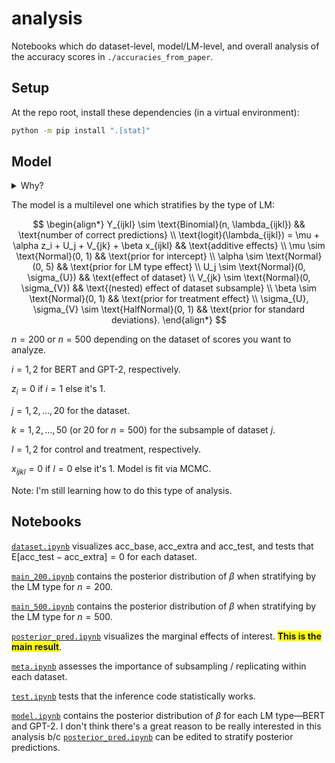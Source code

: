 # analysis

Notebooks which do dataset-level, model/LM-level, and overall analysis of the accuracy
scores in `./accuracies_from_paper`.

## Setup

At the repo root, install these dependencies (in a virtual environment):

```bash
python -m pip install ".[stat]"
```


## Model

<details>
<summary>Why?</summary>

The model might be fancy-looking and fancily-estimated. Here is justification for that.

Reporting means is not enough, especially when studying few-shot learning. The two long
figures in [`main_200.ipynb`](./main_200.ipynb) and [`main_500.ipynb`](./main_500.ipynb)
demonstrate that there is considerable variance, despite pairing the accuracy
estimators. (One source of variance is intentionally introduced: the subsamples/splits.
The other source of variance is inherent: the added linear layer to perform
classification is initialized with random weights.) While these visualizations tell us
about how raw accuracy differences vary, they do not tell us how the mean accuracy
difference varies. We seek a neat answer to the core question: on our benchmark of 25
classification tasks, how much does the average benchmark accuracy differ between two
modeling techniques, and how much does this average difference vary?

One way to communicate the variance is to estimate the standard error of the mean
difference across classification tasks. But the standard error statistic can be
difficult to interpret ([Morey et al.,
2016](https://pubmed.ncbi.nlm.nih.gov/26450628/)). Furthermore, its computation is not
completely trivial due to the data's hierarchical dependency structure: each triple,
($\text{acc}\_\text{extra}, \text{acc}\_\text{test}, \text{acc}\_\text{base}$), is drawn
from (`train`, `test`), which is itself drawn from the given classification dataset.

This analysis does not aim to estimate standard errors. Instead, posterior predictive
distributions will be estimated by fitting and sampling from a hierarchical model,
specified below. [Slide
14](https://docs.google.com/presentation/d/1WiaTOMplciOHM3qp6FTu5BYRlDdlrRI5A5ayOLaBEUA/edit#slide=id.g2689f42eff3_0_108)
contains a figure connecting the data generation process to the model.

</details>

The model is a multilevel one which stratifies by the type of LM:

$$
\begin{align*}
Y_{ijkl} \sim \text{Binomial}(n, \lambda_{ijkl}) && \text{number of correct predictions} \\
\text{logit}(\lambda_{ijkl}) = \mu + \alpha z_i + U_j + V_{jk} + \beta x_{ijkl} && \text{additive effects} \\
\mu \sim \text{Normal}(0, 1) && \text{prior for intercept} \\
\alpha \sim \text{Normal}(0, 5) && \text{prior for LM type effect} \\
U_j \sim \text{Normal}(0, \sigma_{U}) && \text{effect of dataset} \\
V_{jk} \sim \text{Normal}(0, \sigma_{V}) && \text{(nested) effect of dataset subsample} \\
\beta \sim \text{Normal}(0, 1) && \text{prior for treatment effect} \\
\sigma_{U}, \sigma_{V} \sim \text{HalfNormal}(0, 1) && \text{prior for standard deviations}.
\end{align*}
$$

$n = 200$ or $n = 500$ depending on the dataset of scores you want to analyze.

$i = 1, 2$ for BERT and GPT-2, respectively.

$z_i = 0$ if $i = 1$ else it's $1$.

$j = 1, 2, \dots, 20$ for the dataset.

$k = 1, 2, \dots, 50$ (or $20$ for $n = 500$) for the subsample of dataset $j$.

$l = 1, 2$ for control and treatment, respectively.

$x_{ijkl} = 0$ if $l = 0$ else it's $1$. Model is fit via MCMC.

Note: I'm still learning how to do this type of analysis.


## Notebooks

[`dataset.ipynb`](./dataset.ipynb) visualizes $\text{acc}\_\text{base},
\text{acc}\_\text{extra}$ and $\text{acc}\_\text{test}$, and tests that
$\text{E}[\text{acc}\_\text{test} - \text{acc}\_\text{extra}] = 0$ for each dataset.

[`main_200.ipynb`](./main_200.ipynb) contains the posterior distribution of $\beta$ when
stratifying by the LM type for $n = 200$.

[`main_500.ipynb`](./main_500.ipynb) contains the posterior distribution of $\beta$ when
stratifying by the LM type for $n = 500$.

[`posterior_pred.ipynb`](./posterior_pred.ipynb) visualizes the marginal effects of
interest. <span style="background-color: #FFFF00"><b>This is the main result</b></span>.

[`meta.ipynb`](./meta.ipynb) assesses the importance of subsampling / replicating within
each dataset.

[`test.ipynb`](./test.ipynb) tests that the inference code statistically works.

[`model.ipynb`](./model.ipynb) contains the posterior distribution of $\beta$ for each
LM type—BERT and GPT-2. I don't think there's a great reason to be really interested in
this analysis b/c [`posterior_pred.ipynb`](./posterior_pred.ipynb) can be edited to
stratify posterior predictions.
